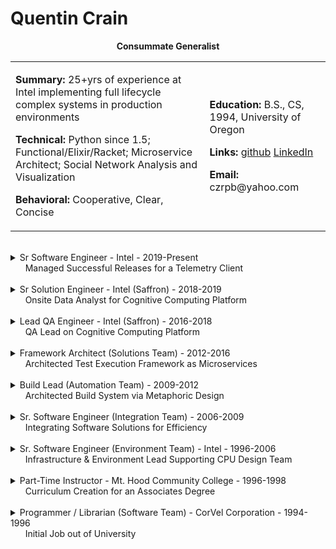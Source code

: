 # Quentin Crain

<center><b>Consummate Generalist</b></center>

<table>
<tr>
<td>
<p><b>Summary:</b> 25+yrs of experience at Intel implementing full lifecycle complex systems in production environments</p>
<p><b>Technical:</b> Python since 1.5; Functional/Elixir/Racket; Microservice Architect; Social Network Analysis and Visualization</p>
<p><b>Behavioral:</b> Cooperative, Clear, Concise</p>
</td>
<td>
<p><b>Education:</b> B.S., CS, 1994, University of Oregon</p>
<p><b>Links:</b> <a href="https://github.com/czrpb">github</a> <a href="https://www.linkedin.com/in/quentin-crain-025aba2/">LinkedIn</a></p>
<p><b>Email:</b> czrpb@yahoo.com</p>
</td>
</tr>
</table>

<br/>

<details>
<summary>Sr Software Engineer - Intel - 2019-Present<br/>&nbsp;&nbsp;&nbsp;&nbsp;&nbsp;&nbsp;Managed Successful Releases for a Telemetry Client</summary>

<br/>
Working in a variety of capacities:
<br/><br/>

1. QA Lead and brought up all aspects of QA
1. SAFe RTE for Telemetry team
1. Agile PO for Development team
1. Mentoring for multiple jr developers

> *Innovation*: Observational Test System (OTiS)

> *Technologies*: Python3, Elixir; git

</details>
<br/>
<details>
<summary>Sr Solution Engineer - Intel (Saffron) - 2018-2019<br/>&nbsp;&nbsp;&nbsp;&nbsp;&nbsp;&nbsp;Onsite Data Analyst for Cognitive Computing Platform</summary>

<br/>
<p>https://en.wikipedia.org/wiki/Saffron_Technology</p>

> Onsite expert implementation of Saffron tailored to customer's needs. Designing Saffron spaces, architecting Saffron custom implementations and results visualization. Presenting to customer's leadership staff.

> *Technologies*: Anaconda/Python3, Javascript, Elixir; Jupyter Notebooks; NetworkX, D3

</details>
<br/>
<details>
<summary>Lead QA Engineer - Intel (Saffron) - 2016-2018<br/>&nbsp;&nbsp;&nbsp;&nbsp;&nbsp;&nbsp;QA Lead on Cognitive Computing Platform</summary>

<br/>
<p>https://en.wikipedia.org/wiki/Saffron_Technology</p>

> QA Engineer within the Saffron organization working on testing the Saffron Memory Base cognitive computing platform. Architected cucumber feature/suite hierarchies. Implemented test suites for SMB's connectionist AI framework, including test cases to verify algorithmic correctness.

> *Technologies*: BDD/Cucumber, REST API; Python, Elixir; Teamcity; Protex    

</details>
<br/>
<details>
<summary>Framework Architect (Solutions Team) - 2012-2016<br/>&nbsp;&nbsp;&nbsp;&nbsp;&nbsp;&nbsp;Architected Test Execution Framework as Microservices</summary>

<br/>

> Development team lead designing 3rd generation validation framework for a number of platform/form-factor reference boards from fab. Deployed every 2wks via an Agile-like process. Supported individual world-wide installations and stood-up a global instance. Developed and delivered technical documentation/training and proliferated solution to external teams and business organizations.

> *Technologies*: SOA/Microservices, REST; Python, CherryPy, Bottle; Sqlite; HTML5; Riak

</details>
<br/>
<details>
<summary>Build Lead (Automation Team) - 2009-2012<br/>&nbsp;&nbsp;&nbsp;&nbsp;&nbsp;&nbsp;Architected Build System via Metaphoric Design</summary>

<br/>
<p><b>Metaphoric Design</b>: BTA (Build and Test Automation) as a Diner with Recipes, Chefs, Waiters, etc.</p>

> Technical lead for project software build, test, and release of reference Linux distribution based on RedHat. Solution implemented in Python with Metaphor Design running on vmWare virtual (Linux) machines. Solution included branch management, configuration, versioning, and SDK/ISO packaging. Delivered technical training to 200+ engineers across design sites.

> *Technologies*: Metaphor Design; Python, Django; REST/XML/XPATH; SQL; SVN, Hg 

</details>
<br/>
<details>
<summary>Sr. Software Engineer (Integration Team) - 2006-2009<br/>&nbsp;&nbsp;&nbsp;&nbsp;&nbsp;&nbsp;Integrating Software Solutions for Efficiency</summary>

<br/>

> Managed and developed systems to drive efficient circuit design across entire chip design team. Developed a GUI platform for integrating design solutions in C++ & Qt. These solutions ranged from report viewers, database interfaces, and schematic/layout circuit editors. System provided integration between solutions for maximum design efficiency.

> *Technologies*: OOD, GUI Design; C++; Qt; SQLite3

> *Examples*: [minitable](minitable.md), [infopop](infopop.md)

</details>
<br/>
<details>
<summary>Sr. Software Engineer (Environment Team) - Intel - 1996-2006<br/>&nbsp;&nbsp;&nbsp;&nbsp;&nbsp;&nbsp;Infrastructure & Environment Lead Supporting CPU Design Team</summary>

<br/>

> Responsible for multiple chip design teams' development infrastructure and environment. Helped develop the program and development environment for a leading-edge chip design team and its proliferations. System used AFS, code versioning, and release control mechanisms to allow multiple projects to share one development environment and across multiple sites around the world via rsync. Fully automated infrastructure for project management. 10k line Perl system with modules. System supports 500 engineers doing leading-edge chip design. Provided information to senior staff for management action.

> *Technologies*: Environment Development; Linux; Perl, Shell

</details>
<br/>
<details>
<summary>Part-Time Instructor - Mt. Hood Community College - 1996-1998<br/>&nbsp;&nbsp;&nbsp;&nbsp;&nbsp;&nbsp;Curriculum Creation for an Associates Degree</summary>

<br/>
<p><b>Classroom Experience</b>: Lectured to all classes. Varying knowledge levels necessitated simple explanations for complex ideas. Consistently received >95% positive student feedback.</p>

> Created curriculum for classes on Basic, Intermediate and Advanced HTML, JavaScript, and CGI Programming with Perl. Emphasis on understanding the simplicity and power of the World Wide Web and its related technologies. Created all student class materials: Self-guided web page tutorials, lecture content, and PowerPoint presentations.

> *Concepts*: Networks, Design/Presentation, HTML, JavaScript, CGI 

</details>
<br/>
<details>
<summary>Programmer / Librarian (Software Team) - CorVel Corporation - 1994-1996<br/>&nbsp;&nbsp;&nbsp;&nbsp;&nbsp;&nbsp;Initial Job out of University</summary>

<br/>

> Assigned to distribute and control the release of upgrades of the company's main product to its fifty data processing sites throughout the US. Main focus on automating the process through creation of tools and scripts. Assigned to the team charged with analyzing the company's current software and moving and enhancing to Delphi 2.0. Concurrent assignment was to improve the efficiency and accuracy and to speed the creation of current and new reports needed by various departments data processing sites throughout the company. This was achieved through scripting and mentoring.

> *Technologies*: VMS, DCL, Dibol, Crystal Reports, Object Pascal

</details>
